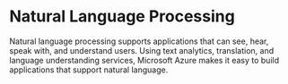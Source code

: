 # Natural Language Processing

Natural language processing supports applications that can see, hear, speak with, and understand users. Using text analytics, translation, and language understanding services, Microsoft Azure makes it easy to build applications that support natural language.
